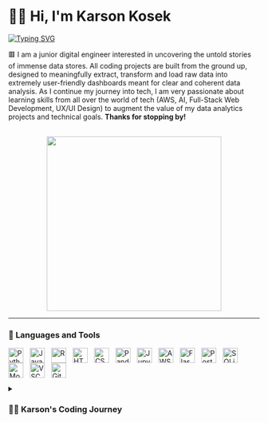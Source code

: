 # 🏋️‍♂️ Hi, I'm Karson Kosek

[![Typing SVG](https://readme-typing-svg.demolab.com?font=Fira+Code&weight=600&size=15&duration=3000&pause=5000&color=ED706D&vCenter=true&random=false&width=500&lines=Digital+Engineer+(Programmer%2FData+Analyst%2FJr+Developer))](https://git.io/typing-svg)

🟥 I am a junior digital engineer interested in uncovering the untold stories of immense data stores. All coding projects are built from the ground up, designed to meaningfully extract, transform and load raw data into extremely user-friendly dashboards meant for clear and coherent data analysis. As I continue my journey into tech, I am very passionate about learning skills from all over the world of tech (AWS, AI, Full-Stack Web Development, UX/UI Design) to augment the value of my data analytics projects and technical goals. <strong>Thanks for stopping by!</strong>
<br></br>

<p align="center">
<img src="https://media.giphy.com/media/v1.Y2lkPTc5MGI3NjExOXIwZDM3enF3Nzh3cXNudTQ1anFoMnAzeTRnMmltemhydjN5dzltYyZlcD12MV9pbnRlcm5hbF9naWZfYnlfaWQmY3Q9Zw/789tnViwHBH0gQ2u7F/giphy.gif" align="center" width="350" height="350" />
</p>

---

### 🧰 Languages and Tools

<img align="left" alt="Python" width="30px" style="padding-right:10px;" src="https://cdn.jsdelivr.net/gh/devicons/devicon/icons/python/python-plain.svg" />
<img align="left" alt="JavaScript" width="30px" style="padding-right:10px;" src="https://cdn.jsdelivr.net/gh/devicons/devicon/icons/javascript/javascript-original.svg" />
<img align="left" alt="R" width="30px" style="padding-right:10px;" src="https://cdn.jsdelivr.net/gh/devicons/devicon/icons/r/r-original.svg" />
<img align="left" alt="HTML" width="30px" style="padding-right:10px;" src="https://cdn.jsdelivr.net/gh/devicons/devicon/icons/html5/html5-plain.svg" />
<img align="left" alt="CSS" width="30px" style="padding-right:10px;" src="https://cdn.jsdelivr.net/gh/devicons/devicon/icons/css3/css3-plain.svg" />
<img align="left" alt="Pandas" width="30px" style="padding-right:10px;" src="https://cdn.jsdelivr.net/gh/devicons/devicon/icons/pandas/pandas-original.svg" />
<img align="left" alt="Jupyter" width="30px" style="padding-right:10px;" src="https://cdn.jsdelivr.net/gh/devicons/devicon/icons/jupyter/jupyter-original.svg" />
<img align="left" alt="AWS" width="30px" style="padding-right:10px;" src="https://cdn.jsdelivr.net/gh/devicons/devicon/icons/amazonwebservices/amazonwebservices-original.svg" />
<img align="left" alt="Flask" width="30px" style="padding-right:10px;" src="https://cdn.jsdelivr.net/gh/devicons/devicon/icons/flask/flask-original.svg" />
<img align="left" alt="PostgreSQL" width="30px" style="padding-right:10px;" src="https://cdn.jsdelivr.net/gh/devicons/devicon/icons/postgresql/postgresql-original.svg" />
<img align="left" alt="SQLite" width="30px" style="padding-right:10px;" src="https://cdn.jsdelivr.net/gh/devicons/devicon/icons/sqlite/sqlite-original.svg" />
<img align="left" alt="MongoDB" width="30px" style="padding-right:10px;" src="https://cdn.jsdelivr.net/gh/devicons/devicon/icons/mongodb/mongodb-original.svg" />
<img align="left" alt="VSCode" width="30px" style="padding-right:10px;" src="https://cdn.jsdelivr.net/gh/devicons/devicon/icons/vscode/vscode-original.svg" />
<img align="left" alt="Git" width="30px" style="padding-right:10px;" src="https://cdn.jsdelivr.net/gh/devicons/devicon/icons/git/git-original.svg" />
<br></br>

#

<details>
 <summary><h3>👨‍💻 Karson's Coding Journey</h3></summary>
   I started my coding journey as a naive psychology student working in a research lab at the University of Tennessee in search of a passion that would be both fulfilling for me and challenging enough to sustain my interest. In college, I thought that passion was bound to be in Academia, so I devoted 3 years of my college experience to the pursuit of empirical psychology research and academic thought. In this pursuit, I self-taught myself very basic R programming logic to manipulate clinical research data and draw conclusions based on the findings. It was not until the end of my undergraduate career where I began to realize I was more passionate about the challenge data analytics itself presented rather than rigorous scientific study. Don't get me wrong, I am still very passionate about psychology as a science, but the projects I found myself looking forward to progressed towards the ones that the other students did not want to do because they involved coding and manipulation of data. I gravitated toward that challenge until I realized it was a more fulfilling pursuit for me as a whole. Thus, when I graduated from the university in May of 2023, I enrolled in the Vanderbilt University Data Analytics and Visualization Bootcamp to build a strong foundation in the languages, tools & concepts employed by professional data scientists on a regular basis. I am thrilled with this decision as I continue to progress in my digital engineering journey and look to completing the Bootcamp in March of 2024 and am beyond enthused for the professional opportunities to come!

For more professional resources, check out my [LinkedIn profile](https://www.linkedin.com/in/karson-kosek-75981128a/) or feel free to contact me directly at kkosek@alum.utk.edu!
